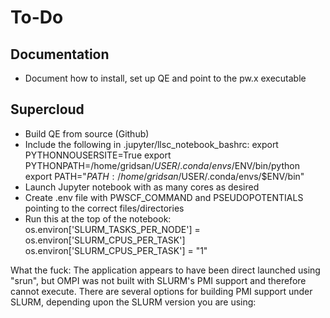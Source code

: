 # To-Do

## Documentation 
- Document how to install, set up QE and point to the pw.x executable

## Supercloud 
- Build QE from source (Github)
- Include the following in .jupyter/llsc_notebook_bashrc:
    export PYTHONNOUSERSITE=True
    export PYTHONPATH=/home/gridsan/$USER/.conda/envs/$ENV/bin/python
    export PATH="${PATH}:/home/gridsan/$USER/.conda/envs/$ENV/bin"
- Launch Jupyter notebook with as many cores as desired
- Create .env file with PWSCF_COMMAND and PSEUDOPOTENTIALS pointing to the correct files/directories
- Run this at the top of the notebook:
    os.environ['SLURM_TASKS_PER_NODE'] = os.environ['SLURM_CPUS_PER_TASK']
    os.environ['SLURM_CPUS_PER_TASK'] = "1"

What the fuck:
The application appears to have been direct launched using "srun",
but OMPI was not built with SLURM's PMI support and therefore cannot
execute. There are several options for building PMI support under
SLURM, depending upon the SLURM version you are using: